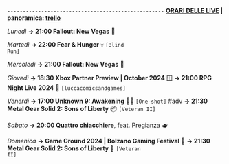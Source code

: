 <code>---------------------------------------------------</code>
<b><u>ORARI DELLE LIVE</u> | panoramica: <a href="https://trello.com/b/iKwdSGf3/sabaku">trello</a></b>

<i>Lunedì</i>
<b>→ 21:00 Fallout: New Vegas</b> 🥫

<i>Martedì</i>
<b>→ 22:00 Fear & Hunger</b> 💀 <code>[Blind Run]</code>

<i>Mercoledì</i>
<b>→ 21:00 Fallout: New Vegas</b> 🥫

<i>Giovedì</i>
<b>→ 18:30 Xbox Partner Preview | October 2024</b> 🪟
<b>→ 21:00 RPG Night Live 2024</b> 🌃 <code>[luccacomicsandgames]</code>

<i>Venerdì</i>
<b>→ 17:00 Unknown 9: Awakening</b> 👧🏼 <code>[One-shot]</code>  #adv
<b>→ 21:30 Metal Gear Solid 2: Sons of Liberty</b> 📦 <code>[Veteran II]</code>

<i>Sabato</i>
<b>→ 20:00 Quattro chiacchiere</b>, feat. Pregianza 🫖

<i>Domenica</i>
<b>→ Game Ground 2024 | Bolzano Gaming Festival</b> 🥮
<b>→ 21:30 Metal Gear Solid 2: Sons of Liberty</b> 🗽 <code>[Veteran II]</code>
